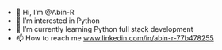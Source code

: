 - 👋 Hi, I’m @Abin-R
- 👀 I’m interested in Python
- 🌱 I’m currently learning Python full stack development
- 📫 How to reach me www.linkedin.com/in/abin-r-77b478255


<!---
Abin-R/Abin-R is a ✨ special ✨ repository because its `README.md` (this file) appears on your GitHub profile.
You can click the Preview link to take a look at your changes.
--->
